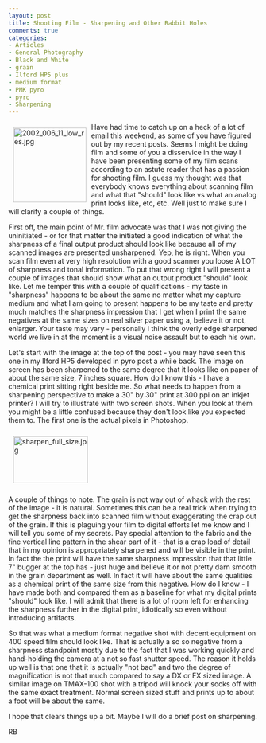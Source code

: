 ```yaml
---
layout: post
title: Shooting Film - Sharpening and Other Rabbit Holes
comments: true
categories:
- Articles
- General Photography
- Black and White
- grain
- Ilford HP5 plus
- medium format
- PMK pyro
- pyro
- Sharpening
---
```

<a rel="lightbox" href="/wp-content/uploads/2009/09/2002_006_11_low_res.jpg"><img title="2002_006_11_low_res.jpg" src="/wp-content/uploads/2009/09/.thumbs/.2002_006_11_low_res.jpg" border="0" alt="2002_006_11_low_res.jpg" hspace="10" vspace="10" width="147" height="150" align="left" /></a>Have had time to catch up on a heck of a lot of email this weekend, as some of you have figured out by my recent posts. Seems I might be doing film and some of you a disservice in the way I have been presenting some of my film scans according to an astute reader that has a passion for shooting film. I guess my thought was that everybody knows everything about scanning film and what that "should" look like vs what an analog print looks like, etc, etc. Well just to make sure I will clarify a couple of things.

First off, the main point of Mr. film advocate was that I was not giving the uninitiated - or for that matter the initiated a good indication of what the sharpness of a final output product should look like because all of my scanned images are presented unsharpened. Yep, he is right. When you scan film even at very high resolution with a good scanner you loose A LOT of sharpness and tonal information. To put that wrong right I will present a couple of images that should show what an output product "should" look like. Let me temper this with a couple of qualifications - my taste in "sharpness" happens to be about the same no matter what my capture medium and what I am going to present happens to be my taste and pretty much matches the sharpness impression that I get when I print the same negatives at the same sizes on real silver paper using a, believe it or not, enlarger. Your taste may vary - personally I think the overly edge sharpened world we live in at the moment is a visual noise assault but to each his own.

Let's start with the image at the top of the post - you may have seen this one in my Ilford HP5 developed in pyro post a while back. The image on screen has been sharpened to the same degree that it looks like on paper of about the same size, 7 inches square. How do I know this - I have a chemical print sitting right beside me. So what needs to happen from a sharpening perspective to make a 30" by 30" print at 300 ppi on an inkjet printer? I will try to illustrate with two screen shots. When you look at them you might be a little confused because they don't look like you expected them to. The first one is the actual pixels in Photoshop.

<a onclick="ps_imagemanager_popup(this.href,'sharpen_full_size.jpg','1920','1200');return false" href="/wp-content/uploads/2009/09/sharpen_full_size.jpg" onfocus="this.blur()"><img title="sharpen_full_size.jpg" src="/wp-content/uploads/2009/09/.thumbs/.sharpen_full_size.jpg" border="0" alt="sharpen_full_size.jpg" hspace="10" vspace="10" width="150" height="94" /></a>

A couple of things to note. The grain is not way out of whack with the rest of the image - it is natural. Sometimes this can be a real trick when trying to get the sharpness back into scanned film without exaggerating the crap out of the grain. If this is plaguing your film to digital efforts let me know and I will tell you some of my secrets. Pay special attention to the fabric and the fine vertical line pattern in the shear part of it - that is a crap load of detail that in my opinion is appropriately sharpened and will be visible in the print. In fact the the print will have the same sharpness impression that that little 7" bugger at the top has - just huge and believe it or not pretty darn smooth in the grain department as well. In fact it will have about the same qualities as a chemical print of the same size from this negative. How do I know - I have made both and compared them as a baseline for what my digital prints "should" look like. I will admit that there is a lot of room left for enhancing the sharpness further in the digital print, idiotically so even without introducing artifacts.

So that was what a medium format negative shot with decent equipment on 400 speed film should look like. That is actually a so so negative from a sharpness standpoint mostly due to the fact that I was working quickly and hand-holding the camera at a not so fast shutter speed. The reason it holds up well is that one that it is actually "not bad" and two the degree of magnification is not that much compared to say a DX or FX sized image. A similar image on TMAX-100 shot with a tripod will knock your socks off with the same exact treatment. Normal screen sized stuff and prints up to about a foot will be about the same.

I hope that clears things up a bit. Maybe I will do a brief post on sharpening.

RB